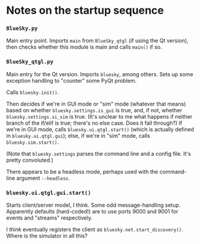 # Notes on the startup sequence

### `BlueSky.py`

Main entry point. Imports `main` from `BlueSky_qtgl` (if using the Qt version),
then checks whether this module is main and calls `main()` if so.

### `BlueSky_qtgl.py`

Main entry for the Qt version. Imports `bluesky`, among others. Sets up some
exception handling to "counter" some PyQt problem.

Calls `bluesky.init()`.

Then decides if we're in GUI mode or "sim" mode (whatever that means) based on
whether `bluesky.settings.is_gui` is true, and, if not, whether
`bluesky.settings.si_sim` is true. (It's unclear to me what happens if neither
branch of the if/elif is true; there's no else case. Does it fall through?)  If
we're in GUI mode, calls `bluesky.ui.qtgl.start()` (which is actually defined in
`bluesky.ui.qtgl.gui`); else, if we're in "sim" mode, calls `bluesky.sim.start()`.

(Note that `bluesky.settings` parses the command line and a config file. It's
pretty convoluted.)

There appears to be a headless mode, perhaps used with the command-line argument
`--headless`.

### `bluesky.ui.qtgl.gui.start()`

Starts client/server model, I think. Some odd message-handling setup. Apparently
defaults (hard-coded!) are to use ports 9000 and 9001 for events and "streams"
respectively.

I _think_ eventually registers the client as `bluesky.net.start_discovery()`. Where
is the simulator in all this?

